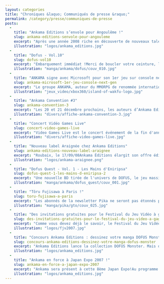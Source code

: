 ```yaml
---
layout: categories
title: "Chroniques &laquo; Communiqués de presse &raquo;"
permalink: /category/presse/communiques-de-presse
posts:
  -
    title: "Ankama Editions s’envole pour Angoulême !"
    slug: ankama-editions-senvole-pour-angouleme
    excerpt: "Après une année 2008 riche en découverte de nouveaux talents, 2009 sera un tournant pour l'éditeur roubaisien : lancement des ouvrages Wakfu, poursuite des politiques éditoriales atypiques des Labels 619 et Araignée et nouveaux projets. Les sorties seront plus que doublées et les nouveaux auteurs nombreux ! Pour fêter cette étape, Ankama Editions"
    illustration: "logos/ankama_editions.jpg"
  -
    title: "Dofus - Vol.10"
    slug: dofus-vol10
    excerpt: "Embarquement immédiat !Merci de boucler votre ceinture, le vol Ankama Editions en direction de DOFUS, Tome 10, Etre bien avec un vampyre s'apprête à décoller. Départ le 8 janvier 2009. Venez retirer votre billet dans votre point de vente préféré sans plus attendre !Au programme : La série DOFUS bascule dans l'horreur ! Goultard et ses compagnons"
    illustration: "manga/ankama/dofus/couv_010.jpg"
  -
    title: "ANKAMA signe avec Microsoft pour son 1er jeu sur console next gen"
    slug: ankama-microsoft-1er-jeu-console-next-gen
    excerpt: "Le groupe ANKAMA, auteur du MMORPG de renommée internationale DOFUS, développe son 1er jeu vidéo pour console, en partenariat avec Microsoft.Le groupe ANKAMA annonce la signature d’un partenariat avec Microsoft dans le cadre du développement de son 1er jeu pour consoles de dernière génération, Islands of Wakfu. Prévu sur Xbox 360, Islands of Wakfu"
    illustration: "jeux_video/xbox360/island-of-wakfu-logo.jpg"
  -
    title: "Ankama Convention #3"
    slug: ankama-convention-3
    excerpt: "Les 20 et 21 décembre prochains, les auteurs d’Ankama Editions donnent rendez-vous à leur public aux cours de l’Ankama Convention #3 à Lille Grand Palais. Plus d’une quarantaine de scénariste, dessinateurs, graphistes et coloristes seront là de 10h à 19h pour dédicacer leurs ouvrages et répondre aux questions de leurs fans : Run, Stan, Ancestral"
    illustration: "divers/affiche-ankama-convention-3.jpg"
  -
    title: "Concert Vidéo Games Live"
    slug: concert-video-games-live
    excerpt: "Video Games Live est le concert événement de la fin d'année (18 décembre 2008, 20h30 - Palais des Congrès, Paris) qui vous offre une expérience unique : les plus grands tubes du monde des jeux vidéo interprétés par 60 artistes (orchestre et chœurs) ! Ce concept spectaculaire et inédit en France est crée et produit par des compositeurs de musiques"
    illustration: "divers/affiche-video-games-live.jpg"
  -
    title: "Nouveau label Araignée chez Ankama Editions"
    slug: ankama-editions-nouveau-label-araignee
    excerpt: "Roubaix, le 17/09/08Ankama Éditions élargit son offre éditoriale et est ravi de vous annoncer l'éclosion de son tout nouveau label : le Label Araignée.Ce nouveau Label d'Ankama Éditions a pour vocation la publication de bande dessinée à la thématique du fantastique et de l'étrange.L'Araignée tisse calmement les fils de sa toile pour attirer le"
    illustration: "logos/ankama-araignee.png"
  -
    title: "Dofus Quest - Vol. 1 - Les Mains d'Eniripsa"
    slug: dofus-quest-1-les-mains-d-eniripsa-2
    excerpt: "Une nouvelle BD tirée de l'univers de DOFUS, le jeu massivement multijoueur en Flash qui réunit 7 millions de joueurs, va paraître !Après le manga DOFUS, dont la série s'est écoulée à plus de 250 000 exemplaires, et la BD Pandala, une nouvelle oeuvre ancrée dans l'univers de DOFUS va être publiée. DOFUS Quest 1 : les Mains d'Eniripsa s'adresse aux"
    illustration: "manga/ankama/dofus_quest/couv_001.jpg"
  -
    title: "Tôru Fujisawa à Paris !"
    slug: toru-fujisawa-a-paris
    excerpt: "Les abonnés de la newsletter Pika ne seront pas étonnés par cette nouvelle.En effet, l'éditeur Pika, publiant en France les manga de Tôru Fujisawa que sont Shonan Junai Gumi, GTO, Tokkô et Rose Hip Rose, nous annonce avec fierté dans une communication exceptionnelle que son auteur fétiche sera présent au prochain Salon du Livre de Paris qui se"
    illustration: "manga/pika/gto/couv_025.jpg"
  -
    title: "Des invitations gratuites pour le Festival du Jeu Vidéo à gagner !"
    slug: des-invitations-gratuites-pour-le-festival-du-jeu-video-a-gagner
    excerpt: "Comme vous devez déjà le savoir, le Festival du Jeu Vidéo 2007 aura lieu du vendredi 21 au dimanche 23 septembre à Paris-Est Montreuil.Cette année, le Festival accueillera encore plus de nouveautés, comme :- Pangya- Final Fantasy Tactics- Heroes of Mana- Naruto : Rise of a Ninja- Naruto : Ultimate Ninja Heroes- Yu-Gi-Oh! : le jeu de cartes  Sans"
    illustration: "logos/fjv2007.jpg"
  -
    title: "Concours Ankama Editions : dessinez votre manga DOFUS Monster !"
    slug: concours-ankama-editions-dessinez-votre-manga-dofus-monster
    excerpt: "Ankama Editions lance la collection DOFUS Monster. Mais qu'est ce que c'est ? C'est une collection de one-shot se basant sur des monstres de l'Univers DOFUS (Wakfu y compris). Un auteur (ou un groupe d'auteurs) met en scène un monstre de l'univers Dofus dans une histoire finie, en gardant son propre style narratif et graphique. Que le héros soit"
    illustration: "logos/ankama_editions.jpg"
  -
    title: "Ankama en force à Japan Expo 2007 !"
    slug: ankama-en-force-a-japan-expo-2007
    excerpt: "Ankama sera présent à cette 8ème Japan Expo!Au programme de Japan pour Ankama : Les jeux DOFUS et le fameux Wakfu en avant-première, des tournois Dofus-Arena, le premier dessin animé d?Ankama Animations, le Manga DOFUS tome 6, le nouvel Artbook DOFUS session 3 et une nouvelle BD à lire: Maliki , les peluches Tofu, plus de 30 artistes présents sur"
    illustration: "logos/ankama_editions.jpg"
---
```



